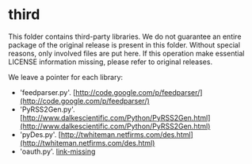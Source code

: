 third
====

This folder contains third-party libraries. 
We do not guarantee an entire package of the 
original release is present in this folder. 
Without special reasons, only involved 
files are put here. 
If this operation make essential LICENSE
information missing, please refer to original 
releases. 

We leave a pointer for each library:
   * 'feedparser.py'. 
   [http://code.google.com/p/feedparser/](http://code.google.com/p/feedparser/)
   * 'PyRSS2Gen.py'. 
   [http://www.dalkescientific.com/Python/PyRSS2Gen.html](http://www.dalkescientific.com/Python/PyRSS2Gen.html)
   * 'pyDes.py'. 
   [http://twhiteman.netfirms.com/des.html](http://twhiteman.netfirms.com/des.html)
   * 'oauth.py'. 
   [link-missing](link-missing)
